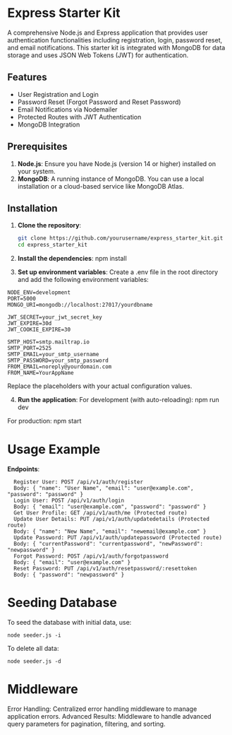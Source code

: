 # Express Starter Kit

A comprehensive Node.js and Express application that provides user authentication functionalities including registration, login, password reset, and email notifications. This starter kit is integrated with MongoDB for data storage and uses JSON Web Tokens (JWT) for authentication.

## Features

- User Registration and Login
- Password Reset (Forgot Password and Reset Password)
- Email Notifications via Nodemailer
- Protected Routes with JWT Authentication
- MongoDB Integration

## Prerequisites

1. **Node.js**: Ensure you have Node.js (version 14 or higher) installed on your system.
2. **MongoDB**: A running instance of MongoDB. You can use a local installation or a cloud-based service like MongoDB Atlas.

## Installation

1. **Clone the repository**:

   ```sh
   git clone https://github.com/yourusername/express_starter_kit.git
   cd express_starter_kit
    ```

2. **Install the dependencies**:
  npm install

3. **Set up environment variables**:
  Create a .env file in the root directory and add the following environment variables:

  ```
  NODE_ENV=development
  PORT=5000
  MONGO_URI=mongodb://localhost:27017/yourdbname
  
  JWT_SECRET=your_jwt_secret_key
  JWT_EXPIRE=30d
  JWT_COOKIE_EXPIRE=30
  
  SMTP_HOST=smtp.mailtrap.io
  SMTP_PORT=2525
  SMTP_EMAIL=your_smtp_username
  SMTP_PASSWORD=your_smtp_password
  FROM_EMAIL=noreply@yourdomain.com
  FROM_NAME=YourAppName
  ```
  Replace the placeholders with your actual configuration values.

4. **Run the application**:
  For development (with auto-reloading):
  npm run dev

  For production:
  npm start


# Usage Example
**Endpoints**:
```
  Register User: POST /api/v1/auth/register
  Body: { "name": "User Name", "email": "user@example.com", "password": "password" }
  Login User: POST /api/v1/auth/login
  Body: { "email": "user@example.com", "password": "password" }
  Get User Profile: GET /api/v1/auth/me (Protected route)
  Update User Details: PUT /api/v1/auth/updatedetails (Protected route)
  Body: { "name": "New Name", "email": "newemail@example.com" }
  Update Password: PUT /api/v1/auth/updatepassword (Protected route)
  Body: { "currentPassword": "currentpassword", "newPassword": "newpassword" }
  Forgot Password: POST /api/v1/auth/forgotpassword
  Body: { "email": "user@example.com" }
  Reset Password: PUT /api/v1/auth/resetpassword/:resettoken
  Body: { "password": "newpassword" }
```

# Seeding Database
  To seed the database with initial data, use:
  ```
  node seeder.js -i
  ```

  To delete all data:
  ```
  node seeder.js -d
  ```

# Middleware
  Error Handling: Centralized error handling middleware to manage application errors.
  Advanced Results: Middleware to handle advanced query parameters for pagination, filtering, and sorting.


